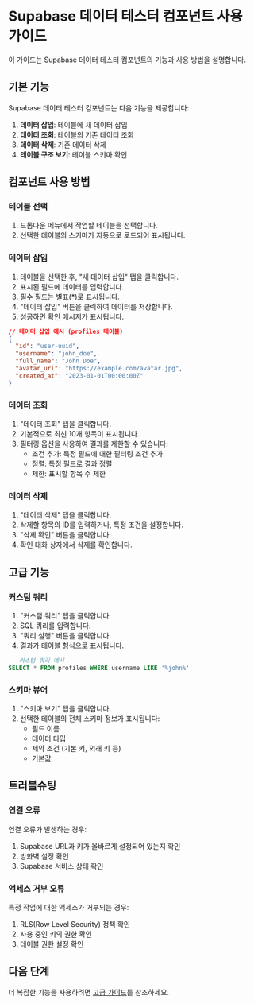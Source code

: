 # Supabase 데이터 테스터 컴포넌트 사용 가이드

이 가이드는 Supabase 데이터 테스터 컴포넌트의 기능과 사용 방법을 설명합니다.

## 기본 기능

Supabase 데이터 테스터 컴포넌트는 다음 기능을 제공합니다:

1. **데이터 삽입**: 테이블에 새 데이터 삽입
2. **데이터 조회**: 테이블의 기존 데이터 조회
3. **데이터 삭제**: 기존 데이터 삭제
4. **테이블 구조 보기**: 테이블 스키마 확인

## 컴포넌트 사용 방법

### 테이블 선택

1. 드롭다운 메뉴에서 작업할 테이블을 선택합니다.
2. 선택한 테이블의 스키마가 자동으로 로드되어 표시됩니다.

### 데이터 삽입

1. 테이블을 선택한 후, "새 데이터 삽입" 탭을 클릭합니다.
2. 표시된 필드에 데이터를 입력합니다.
3. 필수 필드는 별표(*)로 표시됩니다.
4. "데이터 삽입" 버튼을 클릭하여 데이터를 저장합니다.
5. 성공하면 확인 메시지가 표시됩니다.

```json
// 데이터 삽입 예시 (profiles 테이블)
{
  "id": "user-uuid",
  "username": "john_doe",
  "full_name": "John Doe",
  "avatar_url": "https://example.com/avatar.jpg",
  "created_at": "2023-01-01T00:00:00Z"
}
```

### 데이터 조회

1. "데이터 조회" 탭을 클릭합니다.
2. 기본적으로 최신 10개 항목이 표시됩니다.
3. 필터링 옵션을 사용하여 결과를 제한할 수 있습니다:
   - 조건 추가: 특정 필드에 대한 필터링 조건 추가
   - 정렬: 특정 필드로 결과 정렬
   - 제한: 표시할 항목 수 제한

### 데이터 삭제

1. "데이터 삭제" 탭을 클릭합니다.
2. 삭제할 항목의 ID를 입력하거나, 특정 조건을 설정합니다.
3. "삭제 확인" 버튼을 클릭합니다.
4. 확인 대화 상자에서 삭제를 확인합니다.

## 고급 기능

### 커스텀 쿼리

1. "커스텀 쿼리" 탭을 클릭합니다.
2. SQL 쿼리를 입력합니다.
3. "쿼리 실행" 버튼을 클릭합니다.
4. 결과가 테이블 형식으로 표시됩니다.

```sql
-- 커스텀 쿼리 예시
SELECT * FROM profiles WHERE username LIKE '%john%'
```

### 스키마 뷰어

1. "스키마 보기" 탭을 클릭합니다.
2. 선택한 테이블의 전체 스키마 정보가 표시됩니다:
   - 필드 이름
   - 데이터 타입
   - 제약 조건 (기본 키, 외래 키 등)
   - 기본값

## 트러블슈팅

### 연결 오류

연결 오류가 발생하는 경우:
1. Supabase URL과 키가 올바르게 설정되어 있는지 확인
2. 방화벽 설정 확인
3. Supabase 서비스 상태 확인

### 액세스 거부 오류

특정 작업에 대한 액세스가 거부되는 경우:
1. RLS(Row Level Security) 정책 확인
2. 사용 중인 키의 권한 확인
3. 테이블 권한 설정 확인

## 다음 단계

더 복잡한 기능을 사용하려면 [고급 가이드](./03-advanced-guide.md)를 참조하세요. 
